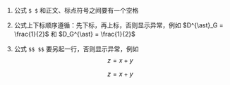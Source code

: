 1. 公式 `$ $` 和正文、标点符号之间要有一个空格 ` `

2. 公式上下标顺序遵循：先下标，再上标，否则显示异常，例如 $D^{\ast}_G = \frac{1}{2}$ 和 $D_G^{\ast} = \frac{1}{2}$ 

3. 公式 `$$ $$` 要另起一行，否则显示异常，例如 $$ z = x + y $$

   $$z = x + y$$

